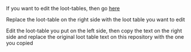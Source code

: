 If you want to edit the loot-tables, then go <a href="https://misode.github.io/loot-table/">here</a>

Replace the loot-table on the right side with the loot table you want to edit

Edit the loot-table you put on the left side, then copy the text on the right side and replace the original loot table text on this repository with the one you copied

